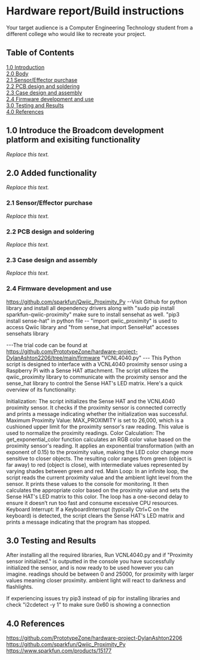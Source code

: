 # Hardware report/Build instructions
Your target audience is a Computer Engineering Technology student from a different college who would like to recreate your project. 
## Table of Contents
[1.0 Introduction](#10-introduce-the-broadcom-development-platform-and-exisiting-functionality)   
[2.0 Body](#20-added-functionality)   
[2.1 Sensor/Effector purchase](#21-sensor-effector-purchase)   
[2.2 PCB design and soldering](#22-pcb-design-and-soldering)   
[2.3 Case design and assembly](#23-case-design-and-assembly)   
[2.4 Firmware development and use](#24-firmware-development-and-use)   
[3.0 Testing and Results](#30-testing-and-results)   
[4.0 References](#40-references)  

## 1.0 Introduce the Broadcom development platform and exisiting functionality   

*Replace this text.*   

## 2.0 Added functionality   

*Replace this text.*   

### 2.1 Sensor/Effector purchase   

*Replace this text.*   

### 2.2 PCB design and soldering   

*Replace this text.*   

### 2.3 Case design and assembly   

*Replace this text.*   

### 2.4 Firmware development and use   
https://github.com/sparkfun/Qwiic_Proximity_Py --Visit Github for python library and install all dependency drivers along with "sudo pip install sparkfun-qwiic-proximity"
make sure to install sensehat as well. "pip3 install sense-hat"
in python file -- "import qwiic_proximity" is used to access Qwiic library and "from sense_hat import SenseHat" accesses sensehats library

---The trial code can be found at https://github.com/PrototypeZone/hardware-project-DylanAshton2206/tree/main/firmware "VCNL4040.py" ---
This Python script is designed to interface with a VCNL4040 proximity sensor using a Raspberry Pi with a Sense HAT attachment. The script utilizes the qwiic_proximity library to communicate with the proximity sensor and the sense_hat library to control the Sense HAT's LED matrix.
Here's a quick overview of its functionality:

Initialization:
The script initializes the Sense HAT and the VCNL4040 proximity sensor.
It checks if the proximity sensor is connected correctly and prints a message indicating whether the initialization was successful.
Maximum Proximity Value:
MAX_PROXIMITY is set to 26,000, which is a cushioned upper limit for the proximity sensor's raw reading. This value is used to normalize the proximity readings.
Color Calculation:
The get_exponential_color function calculates an RGB color value based on the proximity sensor's reading. It applies an exponential transformation (with an exponent of 0.15) to the proximity value, making the LED color change more sensitive to closer objects.
The resulting color ranges from green (object is far away) to red (object is close), with intermediate values represented by varying shades between green and red.
Main Loop:
In an infinite loop, the script reads the current proximity value and the ambient light level from the sensor.
It prints these values to the console for monitoring.
It then calculates the appropriate color based on the proximity value and sets the Sense HAT's LED matrix to this color.
The loop has a one-second delay to ensure it doesn’t run too fast and consume excessive CPU resources.
Keyboard Interrupt:
If a KeyboardInterrupt (typically Ctrl+C on the keyboard) is detected, the script clears the Sense HAT's LED matrix and prints a message indicating that the program has stopped.

## 3.0 Testing and Results   
After installing all the required libraries, Run VCNL4040.py and if "Proximity sensor initialized." is outputted in the console you have successfully initialized the sensor, and is now ready to be used however you can imagine.
readings should be between 0 and 25000, for proximity with larger values meaning closer proximity.
ambient light will react to darkness and flashlights.

If experiencing issues try pip3 instead of pip for installing libraries and check "i2cdetect -y 1" to make sure 0x60 is showing a connection

## 4.0 References
https://github.com/PrototypeZone/hardware-project-DylanAshton2206
https://github.com/sparkfun/Qwiic_Proximity_Py
https://www.sparkfun.com/products/15177

